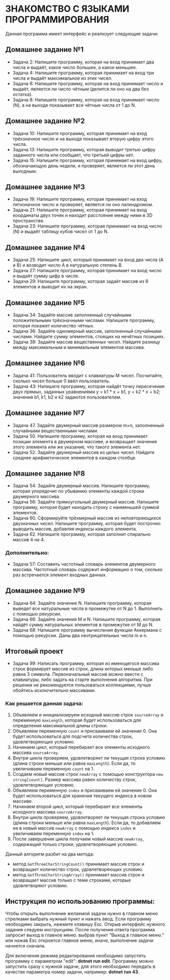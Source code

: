 # ЗНАКОМСТВО С ЯЗЫКАМИ ПРОГРАММИРОВАНИЯ

Данная программа имеет интерфейс и реализует следующие задачи:

## Домашнее задание №1 

+ Задача 2: Напишите программу, которая на вход принимает два числа и выдаёт, какое число большее, а какое меньшее.
+ Задача 4: Напишите программу, которая принимает на вход три числа и выдаёт максимальное из этих чисел.
+ Задача 6: Напишите программу, которая на вход принимает число и выдаёт, является ли число чётным (делится ли оно на два без остатка).
+ Задача 8: Напишите программу, которая на вход принимает число (N), а на выходе показывает все чётные числа от 1 до N.

## Домашнее задание №2

+ Задача 10: Напишите программу, которая принимает на вход трёхзначное число и на выходе показывает вторую цифру этого числа.
+ Задача 13: Напишите программу, которая выводит третью цифру заданного числа или сообщает, что третьей цифры нет.
+ Задача 15: Напишите программу, которая принимает на вход цифру, обозначающую день недели, и проверяет, является ли этот день выходным.

## Домашнее задание №3

+ Задача 19: Напишите программу, которая принимает на вход пятизначное число и проверяет, является ли оно палиндромом.
+ Задача 21: Напишите программу, которая принимает на вход координаты двух точек и находит расстояние между ними в 3D пространстве.
+ Задача 23: Напишите программу, которая принимает на вход число (N) и выдаёт таблицу кубов чисел от 1 до N.

## Домашнее задание №4

+ Задача 25: Напишите цикл, который принимает на вход два числа (A и B) и возводит число A в натуральную степень B.
+ Задача 27: Напишите программу, которая принимает на вход число и выдаёт сумму цифр в числе.
+ Задача 29: Напишите программу, которая задаёт массив из 8 элементов и выводит их на экран.

## Домашнее задание №5

+ Задача 34: Задайте массив заполненный случайными положительными трёхзначными числами. Напишите программу, которая покажет количество чётных.
+ Задача 36: Задайте одномерный массив, заполненный случайными числами. Найдите сумму элементов, стоящих на нечётных позициях.
+ Задача 38: Задайте массив вещественных чисел. Найдите разницу между максимальным и минимальным элементов массива.

## Домашнее задание №6

+ Задача 41: Пользователь вводит с клавиатуры M чисел. Посчитайте, сколько чисел больше 0 ввёл пользователь.
+ Задача 43: Напишите программу, которая найдёт точку пересечения двух прямых, заданных уравнениями y = k1 * x + b1, y = k2 * x + b2; значения b1, k1, b2 и k2 задаются пользователем.

## Домашнее задание №7

+ Задача 47. Задайте двумерный массив размером m×n, заполненный случайными вещественными числами.
+ Задача 50. Напишите программу, которая на вход принимает позиции элемента в двумерном массиве, и возвращает значение этого элемента или же указание, что такого элемента нет.
+ Задача 52. Задайте двумерный массив из целых чисел. Найдите среднее арифметическое элементов в каждом столбце.

## Домашнее задание №8

+ Задача 54: Задайте двумерный массив. Напишите программу, которая упорядочит по убыванию элементы каждой строки двумерного массива.
+ Задача 56: Задайте прямоугольный двумерный массив. Напишите программу, которая будет находить строку с наименьшей суммой элементов.
+ Задача 60. Сформируйте трёхмерный массив из неповторяющихся двузначных чисел. Напишите программу, которая будет построчно выводить массив, добавляя индексы каждого элемента.
+ Задача 62. Напишите программу, которая заполнит спирально массив 4 на 4.
### Дополнительно:
+ Задача 57: Составить частотный словарь элементов двумерного массива. Частотный словарь содержит информацию о том, сколько раз встречается элемент входных данных.

## Домашнее задание №9
+ Задача 64: Задайте значение N. Напишите программу, которая выведет все натуральные числа в промежутке от N до 1. Выполнить с помощью рекурсии.
+ Задача 66: Задайте значения M и N. Напишите программу, которая найдёт сумму натуральных элементов в промежутке от M до N.
+ Задача 68: Напишите программу вычисления функции Аккермана с помощью рекурсии. Даны два неотрицательных числа m и n.

## Итоговый проект

+ Задача 99: Написать программу, которая из имеющегося массива строк формирует массив из строк, длина которых меньше либо равна 3 символа. Первоначальный массив можно ввести с клавиатуры, либо задать на старте выполнения алгоритма. При решении не рекомендуется пользоваться коллекциями, лучше обойтись исключительно массивами.

### Как решается данная задача:
1. Объявляем и инициализируем исходный массив строк `sourceArray` и переменную `maxLength`, которая будет использоваться для определения максимальной длины строки.
2. Объявляем переменную `count` и присваиваем ей значение 0. Она будет использоваться для подсчета количества строк, удовлетворяющих условию.
3. Начинаем цикл, который перебирает все элементы исходного массива `sourceArray`.
4. Внутри цикла проверяем, удовлетворяет ли текущая строка условию (длина строки меньше или равна `maxLength`). Если да, то увеличиваем переменную `count` на 1.
5. Создаем новый массив строк `newArray` с помощью конструктора `new string[count]`. Размер массива равен количеству строк, удовлетворяющих условию.
6. Объявляем переменную `index` и присваиваем ей значение 0. Она будет использоваться для хранения текущего индекса в новом массиве.
7. Начинаем второй цикл, который перебирает все элементы исходного массива `sourceArray`.
8. Внутри цикла проверяем, удовлетворяет ли текущая строка условию (длина строки меньше или равна `maxLength`). Если да, то добавляем ее в новый массив `newArray` с помощью индекса `index` и увеличиваем переменную `index` на 1.
9. После завершения цикла получаем новый массив `newArray`, содержащий только строки, удовлетворяющие условию.

Данный алгоритм разбит на два метода:
+ метод `GetThreeCharStringCount()` принимает массив строк и возвращает количество строк, удовлетворяющих условию.
+ метод `GetThreeCharStringArray()` принимает массив строк и возвращает массив только с теми строками, которые удовлетворяют условию.

## Инструкция по использованию программы:
Чтобы открыть выполнение желаемой задачи нужно в главном меню стрелками выбрать нужный пункт и нажать ввод. Если программу необходимо закрыть, нажмите клавишу Esc.
Открыв интерфейс нужного задания следуем инструкциям. После получения ответа программа запросит выход в главное меню. выбрав пункт "Выход в главное меню." или нажав Esc откроется главное меню, иначе, выполнение задачи начнется сначала.

Для включения режима редактирования необходимо запустить программу с параметром "edit": **dotnet run edit**. Программу можно запустить сразу с нужной задачи, для этого необходимо передать в качестве параметра номер задачи, например: **dotnet run 43**.